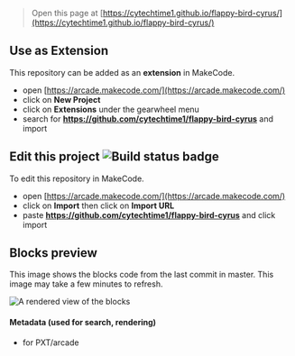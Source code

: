  


> Open this page at [https://cytechtime1.github.io/flappy-bird-cyrus/](https://cytechtime1.github.io/flappy-bird-cyrus/)

## Use as Extension

This repository can be added as an **extension** in MakeCode.

* open [https://arcade.makecode.com/](https://arcade.makecode.com/)
* click on **New Project**
* click on **Extensions** under the gearwheel menu
* search for **https://github.com/cytechtime1/flappy-bird-cyrus** and import

## Edit this project ![Build status badge](https://github.com/cytechtime1/flappy-bird-cyrus/workflows/MakeCode/badge.svg)

To edit this repository in MakeCode.

* open [https://arcade.makecode.com/](https://arcade.makecode.com/)
* click on **Import** then click on **Import URL**
* paste **https://github.com/cytechtime1/flappy-bird-cyrus** and click import

## Blocks preview

This image shows the blocks code from the last commit in master.
This image may take a few minutes to refresh.

![A rendered view of the blocks](https://github.com/cytechtime1/flappy-bird-cyrus/raw/master/.github/makecode/blocks.png)

#### Metadata (used for search, rendering)

* for PXT/arcade
<script src="https://makecode.com/gh-pages-embed.js"></script><script>makeCodeRender("{{ site.makecode.home_url }}", "{{ site.github.owner_name }}/{{ site.github.repository_name }}");</script>
